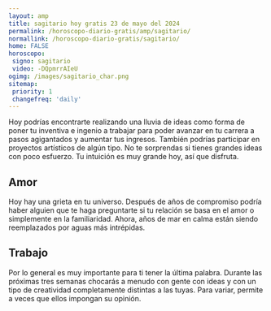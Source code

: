 ```yaml
---
layout: amp
title: sagitario hoy gratis 23 de mayo del 2024 
permalink: /horoscopo-diario-gratis/amp/sagitario/
normallink: /horoscopo-diario-gratis/sagitario/
home: FALSE
horoscopo:
 signo: sagitario
 video: -DQpmrrAIeU
ogimg: /images/sagitario_char.png
sitemap:
 priority: 1
 changefreq: 'daily'
---
```



Hoy podrías encontrarte realizando una lluvia de ideas como forma de poner tu inventiva e ingenio a trabajar para poder avanzar en tu carrera a pasos agigantados y aumentar tus ingresos. También podrías participar en proyectos artísticos de algún tipo. No te sorprendas si tienes grandes ideas con poco esfuerzo. Tu intuición es muy grande hoy, así que disfruta.

## Amor

Hoy hay una grieta en tu universo. Después de años de compromiso podría haber alguien que te haga preguntarte si tu relación se basa en el amor o simplemente en la familiaridad. Ahora, años de mar en calma están siendo reemplazados por aguas más intrépidas.

## Trabajo

Por lo general es muy importante para ti tener la última palabra. Durante las próximas tres semanas chocarás a menudo con gente con ideas y con un tipo de creatividad completamente distintas a las tuyas. Para variar, permite a veces que ellos impongan su opinión.
